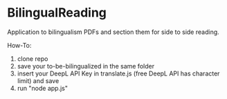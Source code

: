 # BilingualReading
Application to bilingualism PDFs and section them for side to side reading.

How-To:
1. clone repo
2. save your to-be-bilingualized in the same folder
3. insert your DeepL API Key in translate.js (free DeepL API has character limit) and save
5. run "node app.js"
